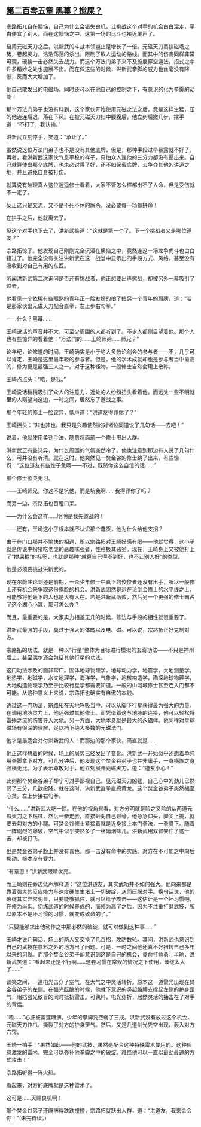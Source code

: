 ## [第二百零五章 黑幕？搅屎？](https://www.xxbiquge.com/11_11207/9170564.html)


  宗路拓兀自在懊恼，自己为什么会错失良机，让挑战这个对手的机会白白溜走，平白便宜了别人。而在这懊恼之中，这第一场的比斗也接近尾声了。

  启用元磁天刀之后，洪新武的斗战本领岂止是增长了一倍。元磁天刀裹挟磁场之势，卷起灵力，浩浩荡荡的杀出，限制了敌人运动的路线。而其中的伤害同样非常可观，硬挨一击必然失去战力。而这个万法门弟子来不及施展穿空遁法，招式之中许多精妙之处也施展不出。而在做这些的时候，洪新武拳脚的威力也丝毫没有降低，反而大大增加了。

  他自己散发出的电磁场，同时还可以在他自己的控制之下，有意识的化为拳脚的动能！

  那个万法门弟子也没有料到，这个家伙开始使用元磁之法之后，竟是这样生猛，压的他连连后退，落在下风。在被元磁天刀扫中腰腹后，他立刻后撤几步，摆手道：“不打了，我认输。”

  洪新武立刻停手，笑道：“承让了。”

  虽然说这位万法门弟子也不是没有其他底牌，但是，那种手段过早暴露就不好了。再者，看洪新武这家伙气息平稳的样子，只怕众人连他的三分力都没有逼出来。自己就算使出那个底牌，也未必讨得了好，还不如保留底牌，去争夺其他的讲道之地，并且避免自身被打伤。

  就算说有破理真人这位逍遥修士看着，大家不管怎么样都出不了人命，但是受伤就不一定了。

  反正这只是交流，又不是不死不休的厮杀，没必要每一场都拼命！

  在拱手之后，他就离去了。

  见这个对手也下去了，洪新武笑道：“这就是第一个了。下一个挑战者又是哪位道友？”

  宗路拓惊了。他发现自己刚刚完全沉浸在懊恼之中，竟然连这一场龙争虎斗也白白错过了。他完全没有关注洪新武在这一战当中显示出的手段方式、风格，甚至没有吸收到对自己有用的东西。

  听闻洪新武第二次询问是否还有挑战者，他正想要出声邀战，却被另外一幕吸引了过去。

  他看见一个依稀有些眼熟的青年正一脸友好的拍了拍另一个青年的肩膀，道：“若是那家伙出元磁天刀配合直拳，左上步右勾拳。”

  ——什么？黑幕……

  王崎说话的声音并不大，可至少周围的人都听到了。不少人都侧目望着他。那个人也有些惊异的看着他：“万法门的……王崎师弟……师兄？”

  论年纪，论修道的时间，王崎确实是小于绝大多数论剑会的参与者——不，几乎可以肯定，王崎是这里最年轻的参与者。但是，他的学术成就却也是参与者当中最高的，修为更是最强三人之一。对于这种怪物，一般修士自然会用上敬称。

  王崎点点头：“唔，是我。”

  王崎说话稍稍吸引了众人的注意力，近处的人纷纷扭头看着他，而远处一些不明就里的人则望向这边，一时之间，居然忘了邀战之事。

  那个年轻的修士一脸诧异，低声道：“洪道友得罪你了？”

  王崎摇头：“非也非也。我只是兴趣使然的对诸位同道说了几句话——去吧！”

  说着，他就使用柔劲手法，随意将面前一个修士甩出人群。

  洪新武正有些诧异，为什么周围的气氛突然冷了。他也注意到那边有人说了几句什么，可并没有听清。就在这时，他突然见一焚金谷的修士跳了出来，有些惊讶：“这位道友有些性子急啊——不过，既然你这么自信的话……”

  那个修士欲哭无泪。

  ——王崎师兄，你这不是坑他，而是坑我啊……我得罪你了吗？

  而另一边，宗路拓也目瞪口呆。

  ——为什么会这样……明明是我先邀战的！

  ——还有，王崎这小子根本就不认识那个蠢货，他为什么给他支招？

  由于在门口那并不愉快的相遇，所以宗路拓对王崎好感有限——他就觉得，这小子就是传说中扮猪吃老虎的恶趣味强者，性格极其恶劣。现在，王崎身上又被他打上了“搅屎棍”的标签，也就是那种“就算自己得不到好，也不让别人好”的类型。

  他是必须要挑战洪新武的。

  现在尔蔚庄论剑还是前期，一众少年修士中真正的佼佼者还没有出手，所以一般修士还有机会来争取这份露脸的机会。洪新武固然是远在论剑会修士的水平线之上，可能够将他轰下的人也是大有人在。若是洪新武落败，然后另一个更强的修士霸占了这个湖心小筑，那可怎么办？

  而且，最重要的是，大家实力相差无几的时候，修法与手段的相性就很重要了。

  洪新武最强的手段，莫过于强大的体魄以及电、磁。可以说，宗路拓正好克制对方。

  宗路拓的功法，就是一种以“行星”整体为目标进行模拟的玄奇功法——不只是神州后土，甚至偶尔还会包括其他行星的功法。

  这门功法涉及的面非常广。固体地球物理学，地球动力学，地震学，大地测量学，地热学，地磁学，水文地理学，海洋学，气象学，地核构造学，勘探地球物理学，大地构造物理学乃至于比较行星学都需要知道。一般的山河城修士甚至连入门都不可能。从这种意义上来说，宗路拓也确实有自傲的本钱。

  透过这一门功法，宗路拓在天地呼吸当中，可以从脚下行星获得最为强大的力量。在调用地脉灵力上，他远强过其他修士。而凭借着这与地脉的连接，他可以轻松将雷殛之流的伤害导入大地。另一方面，大地本身就是最大的永磁体。他同样对星球磁场有很深的理解，足以挡下绝大多数的元磁法门。

  他才是最适合对付洪新武的人！而那边的那个家伙，简直就是……

  他正这样想着的时候，场上的局势已经发出了变化。洪新武一开始似乎还想着单纯用拳脚拿下对方。可几分钟后，他发现这个焚金谷弟子也并非庸手，一身横炼之身强横无比。为了表示尊敬对手，他立刻展开元磁天刀，道：“道友小心！”

  此刻那个焚金谷弟子却宁可对手鄙视自己。见元磁天刀凶猛，自己心中的劲儿已然弱了三分，几欲投降。就在这时，洪新武直拳直捣黄龙。这个焚金谷弟子突然福至心灵，左上步接右勾拳。

  “什么……”洪新武大吃一惊。在他的视角来看，对方分明就是险之又险的从两道元磁天刀之下钻过，然后一拳走脸，直接砸向自己颧骨。他急急仰头，脚尖上挑，就要去勾对方的小腿。可焚金谷修士紧接着就是近身接上本门拳法，一拳贯下。随着一阵剧烈的爆破，空气中似乎突然多了一丝硝烟味儿。洪新武用双臂架住了这一击，却被打飞。

  但是焚金谷弟子脸上并没有喜色。那一击没有命中的实感。对方在不可能之中向后挪动，根本没有受力。

  “有意思！”洪新武眼睛发亮。

  而王崎则在旁边低声解释道：“这位洪道友，其实武功并不如何强大。他向来都是靠着强大的反应能力与速度硬生生堵上一切破绽，从而压服对手。换句话说，他的破绽其实异常明显，只要能够抓住，就可以给予攻击——这估计是一个坏习惯吧，在修为尚低、初练武道的时候养成的，而修为高了之后，因为不注重打磨武技，所以原本不是坏习惯的习惯，就变成致命的了。”

  “只要能够求出他动作之中那必然的破绽，就可以做到这种事……”

  王崎才说几句话，场上的两人又交换了几百招，攻防数轮。其间，洪新武也意识到自己的武技在意料之外的地方出了问题。可是，一时之间他还真不好扭转自己多年以来的习惯。而那个焚金谷弟子却意识到这是自己的机会，竟俞打俞勇。半晌，洪新武笑道：“看起来还是不行啊……这套习惯在常规的情况之下使用，破绽太大了……”

  谈笑之间，一道电光击穿了空气，在大气之中灵活转折。原本这一道雷光出现在焚金谷弟子的左侧。在强光酝酿的时候，他就下意识的竖起胳膊支撑起左侧的护身罡气，阻挡强光致盲的同时抵抗雷击。可孰料，电光穿折，居然灵活的抽击在了对手的背后。

  “唔……”心脏被雷霆麻痹，少年的拳脚凭空弱了三成。洪新武没有放过这个机会，元磁天刀作爪，撕裂了对方的护身罡气。然后，又是几道剑光凭空出现，轰入对方穴窍。

  王崎一拍手：“果然如此——他的武技，果然是配合这种特殊雷术使用的。这种任意激发的雷术，完全可以弥补他拳脚之中的破绽。难怪他可以一直以最劲最速的方式攻击！”

  宗路拓听得一阵火热。

  看起来，对方的底牌就是这种雷术了。

  这可是……天赐良机啊！

  那个焚金谷弟子还麻痹得跌跌撞撞，宗路拓就跃出人群，道：“洪道友，我来会会你！”(未完待续。)
